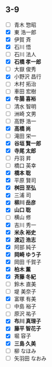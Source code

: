 ## 3-9 
- [ ] 青木 惣昭
- [x] 東 浩一郎
- [x] 伊賀 斉
- [x] 石川 悟
- [ ] 石川 法人
- [x] __石橋 孝一郎__
- [ ] 大嶽 俊秀
- [x] 小野沢 昌行
- [ ] 木村 拓治
- [ ] 車田 宏樹
- [x] __牛腸 喜裕__
- [ ] 清水 智明
- [ ] 洲崎 文男
- [ ] 高野 浩一
- [x] __高橋 尚__
- [ ] 滝田 栄一
- [x] __谷垣 賢一郎__
- [x] __寺尾 太郎__
- [ ] 丹羽 昇
- [ ] 橋口 英幸
- [x] __橋本 聡__
- [x] 平原 賢司
- [x] __桝田 至弘__
- [x] 三浦 司
- [x] __柳川 岳彦__
- [x] __山口 聡__
- [ ] 横山 修
- [x] 吉川 秀一
- [x] __米永 裕史__
- [x] __渡辺 浩志__
- [x] 阿部 純子
- [x] __岡崎 ゆう子__
- [x] 岡田 千賀子
- [x] __柏木 薰__
- [x] __斉藤 冬紀__
- [ ] 鈴木 直美
- [ ] 堤 美奈子
- [x] 富塚 有美
- [ ] 中島 裕子
- [ ] 原沢 祐子
- [x] __布川 真理子__
- [x] __藤平 智花子__
- [x] 堀 容子
- [x] __三島 久美__
- [ ] 柳 なほみ
- [ ] 矢羽田 なおみ
